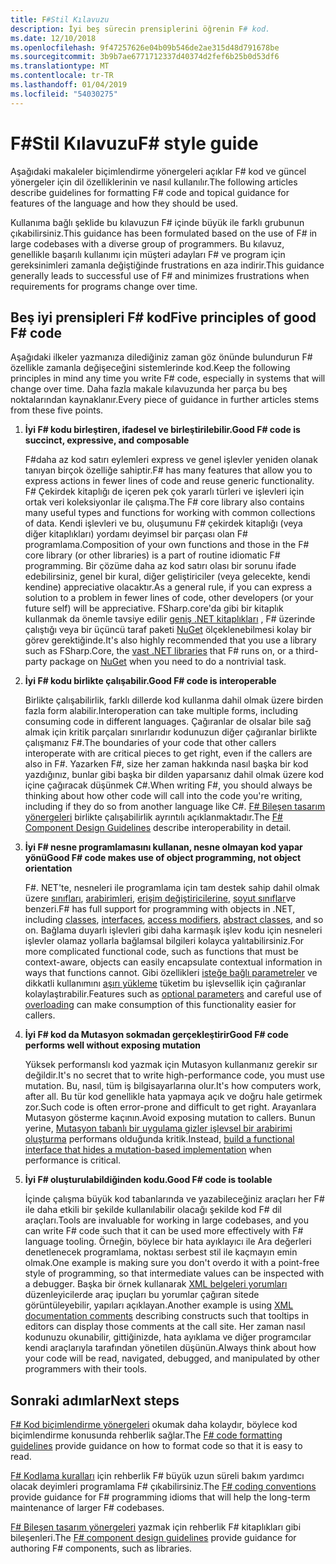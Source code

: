 ```yaml
---
title: F#Stil Kılavuzu
description: İyi beş sürecin prensiplerini öğrenin F# kod.
ms.date: 12/10/2018
ms.openlocfilehash: 9f47257626e04b09b546de2ae315d48d791678be
ms.sourcegitcommit: 3b9b7ae6771712337d40374d2fef6b25b0d53df6
ms.translationtype: MT
ms.contentlocale: tr-TR
ms.lasthandoff: 01/04/2019
ms.locfileid: "54030275"
---
```

# <a name="f-style-guide"></a><span data-ttu-id="83adf-103">F#Stil Kılavuzu</span><span class="sxs-lookup"><span data-stu-id="83adf-103">F# style guide</span></span>

<span data-ttu-id="83adf-104">Aşağıdaki makaleler biçimlendirme yönergeleri açıklar F# kod ve güncel yönergeler için dil özelliklerinin ve nasıl kullanılır.</span><span class="sxs-lookup"><span data-stu-id="83adf-104">The following articles describe guidelines for formatting F# code and topical guidance for features of the language and how they should be used.</span></span>

<span data-ttu-id="83adf-105">Kullanıma bağlı şeklide bu kılavuzun F# içinde büyük ile farklı grubunun çıkabilirsiniz.</span><span class="sxs-lookup"><span data-stu-id="83adf-105">This guidance has been formulated based on the use of F# in large codebases with a diverse group of programmers.</span></span> <span data-ttu-id="83adf-106">Bu kılavuz, genellikle başarılı kullanımı için müşteri adayları F# ve program için gereksinimleri zamanla değiştiğinde frustrations en aza indirir.</span><span class="sxs-lookup"><span data-stu-id="83adf-106">This guidance generally leads to successful use of F# and minimizes frustrations when requirements for programs change over time.</span></span>

## <a name="five-principles-of-good-f-code"></a><span data-ttu-id="83adf-107">Beş iyi prensipleri F# kod</span><span class="sxs-lookup"><span data-stu-id="83adf-107">Five principles of good F# code</span></span>

<span data-ttu-id="83adf-108">Aşağıdaki ilkeler yazmanıza dilediğiniz zaman göz önünde bulundurun F# özellikle zamanla değişeceğini sistemlerinde kod.</span><span class="sxs-lookup"><span data-stu-id="83adf-108">Keep the following principles in mind any time you write F# code, especially in systems that will change over time.</span></span> <span data-ttu-id="83adf-109">Daha fazla makale kılavuzunda her parça bu beş noktalarından kaynaklanır.</span><span class="sxs-lookup"><span data-stu-id="83adf-109">Every piece of guidance in further articles stems from these five points.</span></span>

1. <span data-ttu-id="83adf-110">**İyi F# kodu birleştiren, ifadesel ve birleştirilebilir.**</span><span class="sxs-lookup"><span data-stu-id="83adf-110">**Good F# code is succinct, expressive, and composable**</span></span>

    <span data-ttu-id="83adf-111">F#daha az kod satırı eylemleri express ve genel işlevler yeniden olanak tanıyan birçok özelliğe sahiptir.</span><span class="sxs-lookup"><span data-stu-id="83adf-111">F# has many features that allow you to express actions in fewer lines of code and reuse generic functionality.</span></span> <span data-ttu-id="83adf-112">F# Çekirdek kitaplığı de içeren pek çok yararlı türleri ve işlevleri için ortak veri koleksiyonlar ile çalışma.</span><span class="sxs-lookup"><span data-stu-id="83adf-112">The F# core library also contains many useful types and functions for working with common collections of data.</span></span> <span data-ttu-id="83adf-113">Kendi işlevleri ve bu, oluşumunu F# çekirdek kitaplığı (veya diğer kitaplıkları) yordamı deyimsel bir parçası olan F# programlama.</span><span class="sxs-lookup"><span data-stu-id="83adf-113">Composition of your own functions and those in the F# core library (or other libraries) is a part of routine idiomatic F# programming.</span></span> <span data-ttu-id="83adf-114">Bir çözüme daha az kod satırı olası bir sorunu ifade edebilirsiniz, genel bir kural, diğer geliştiriciler (veya gelecekte, kendi kendine) appreciative olacaktır.</span><span class="sxs-lookup"><span data-stu-id="83adf-114">As a general rule, if you can express a solution to a problem in fewer lines of code, other developers (or your future self) will be appreciative.</span></span> <span data-ttu-id="83adf-115">FSharp.core'da gibi bir kitaplık kullanmak da önemle tavsiye edilir [geniş .NET kitaplıkları](../../../api/index.md) , F# üzerinde çalıştığı veya bir üçüncü taraf paketi [NuGet](https://www.nuget.org/) ölçeklenebilmesi kolay bir görev gerektiğinde.</span><span class="sxs-lookup"><span data-stu-id="83adf-115">It's also highly recommended that you use a library such as FSharp.Core, the [vast .NET libraries](../../../api/index.md) that F# runs on, or a third-party package on [NuGet](https://www.nuget.org/) when you need to do a nontrivial task.</span></span>

2. <span data-ttu-id="83adf-116">**İyi F# kodu birlikte çalışabilir.**</span><span class="sxs-lookup"><span data-stu-id="83adf-116">**Good F# code is interoperable**</span></span>

    <span data-ttu-id="83adf-117">Birlikte çalışabilirlik, farklı dillerde kod kullanma dahil olmak üzere birden fazla form alabilir.</span><span class="sxs-lookup"><span data-stu-id="83adf-117">Interoperation can take multiple forms, including consuming code in different languages.</span></span> <span data-ttu-id="83adf-118">Çağıranlar de olsalar bile sağ almak için kritik parçaları sınırlarıdır kodunuzun diğer çağıranlar birlikte çalışmanız F#.</span><span class="sxs-lookup"><span data-stu-id="83adf-118">The boundaries of your code that other callers interoperate with are critical pieces to get right, even if the callers are also in F#.</span></span> <span data-ttu-id="83adf-119">Yazarken F#, size her zaman hakkında nasıl başka bir kod yazdığınız, bunlar gibi başka bir dilden yaparsanız dahil olmak üzere kod içine çağıracak düşünmek C#.</span><span class="sxs-lookup"><span data-stu-id="83adf-119">When writing F#, you should always be thinking about how other code will call into the code you're writing, including if they do so from another language like C#.</span></span> <span data-ttu-id="83adf-120">[ F# Bileşen tasarım yönergeleri](component-design-guidelines.md) birlikte çalışabilirlik ayrıntılı açıklanmaktadır.</span><span class="sxs-lookup"><span data-stu-id="83adf-120">The [F# Component Design Guidelines](component-design-guidelines.md) describe interoperability in detail.</span></span>

3. <span data-ttu-id="83adf-121">**İyi F# nesne programlamasını kullanan, nesne olmayan kod yapar yönü**</span><span class="sxs-lookup"><span data-stu-id="83adf-121">**Good F# code makes use of object programming, not object orientation**</span></span>

    <span data-ttu-id="83adf-122">F#. NET'te, nesneleri ile programlama için tam destek sahip dahil olmak üzere [sınıfları](../language-reference/classes.md), [arabirimleri](../language-reference/interfaces.md), [erişim değiştiricilerine](../language-reference/access-control.md), [soyut sınıflar](../language-reference/abstract-classes.md)ve benzeri.</span><span class="sxs-lookup"><span data-stu-id="83adf-122">F# has full support for programming with objects in .NET, including [classes](../language-reference/classes.md), [interfaces](../language-reference/interfaces.md), [access modifiers](../language-reference/access-control.md), [abstract classes](../language-reference/abstract-classes.md), and so on.</span></span> <span data-ttu-id="83adf-123">Bağlama duyarlı işlevleri gibi daha karmaşık işlev kodu için nesneleri işlevler olamaz yollarla bağlamsal bilgileri kolayca yalıtabilirsiniz.</span><span class="sxs-lookup"><span data-stu-id="83adf-123">For more complicated functional code, such as functions that must be context-aware, objects can easily encapsulate contextual information in ways that functions cannot.</span></span> <span data-ttu-id="83adf-124">Gibi özellikleri [isteğe bağlı parametreler](../language-reference/members/methods.md#optional-arguments) ve dikkatli kullanımını [aşırı yükleme](../language-reference/members/methods.md#overloaded-methods) tüketim bu işlevsellik için çağıranlar kolaylaştırabilir.</span><span class="sxs-lookup"><span data-stu-id="83adf-124">Features such as [optional parameters](../language-reference/members/methods.md#optional-arguments) and careful use of [overloading](../language-reference/members/methods.md#overloaded-methods) can make consumption of this functionality easier for callers.</span></span>

4. <span data-ttu-id="83adf-125">**İyi F# kod da Mutasyon sokmadan gerçekleştirir**</span><span class="sxs-lookup"><span data-stu-id="83adf-125">**Good F# code performs well without exposing mutation**</span></span>

    <span data-ttu-id="83adf-126">Yüksek performanslı kod yazmak için Mutasyon kullanmanız gerekir sır değildir.</span><span class="sxs-lookup"><span data-stu-id="83adf-126">It's no secret that to write high-performance code, you must use mutation.</span></span> <span data-ttu-id="83adf-127">Bu, nasıl, tüm iş bilgisayarlarına olur.</span><span class="sxs-lookup"><span data-stu-id="83adf-127">It's how computers work, after all.</span></span> <span data-ttu-id="83adf-128">Bu tür kod genellikle hata yapmaya açık ve doğru hale getirmek zor.</span><span class="sxs-lookup"><span data-stu-id="83adf-128">Such code is often error-prone and difficult to get right.</span></span> <span data-ttu-id="83adf-129">Arayanlara Mutasyon gösterme kaçının.</span><span class="sxs-lookup"><span data-stu-id="83adf-129">Avoid exposing mutation to callers.</span></span> <span data-ttu-id="83adf-130">Bunun yerine, [Mutasyon tabanlı bir uygulama gizler işlevsel bir arabirimi oluşturma](conventions.md#performance) performans olduğunda kritik.</span><span class="sxs-lookup"><span data-stu-id="83adf-130">Instead, [build a functional interface that hides a mutation-based implementation](conventions.md#performance) when performance is critical.</span></span>

5. <span data-ttu-id="83adf-131">**İyi F# oluşturulabildiğinden kodu.**</span><span class="sxs-lookup"><span data-stu-id="83adf-131">**Good F# code is toolable**</span></span>

    <span data-ttu-id="83adf-132">İçinde çalışma büyük kod tabanlarında ve yazabileceğiniz araçları her F# ile daha etkili bir şekilde kullanılabilir olacağı şekilde kod F# dil araçları.</span><span class="sxs-lookup"><span data-stu-id="83adf-132">Tools are invaluable for working in large codebases, and you can write F# code such that it can be used more effectively with F# language tooling.</span></span> <span data-ttu-id="83adf-133">Örneğin, böylece bir hata ayıklayıcı ile Ara değerleri denetlenecek programlama, noktası serbest stil ile kaçmayın emin olmak.</span><span class="sxs-lookup"><span data-stu-id="83adf-133">One example is making sure you don't overdo it with a point-free style of programming, so that intermediate values can be inspected with a debugger.</span></span> <span data-ttu-id="83adf-134">Başka bir örnek kullanarak [XML belgeleri yorumları](../language-reference/xml-documentation.md) düzenleyicilerde araç ipuçları bu yorumlar çağıran sitede görüntüleyebilir, yapıları açıklayan.</span><span class="sxs-lookup"><span data-stu-id="83adf-134">Another example is using [XML documentation comments](../language-reference/xml-documentation.md) describing constructs such that tooltips in editors can display those comments at the call site.</span></span> <span data-ttu-id="83adf-135">Her zaman nasıl kodunuzu okunabilir, gittiğinizde, hata ayıklama ve diğer programcılar kendi araçlarıyla tarafından yönetilen düşünün.</span><span class="sxs-lookup"><span data-stu-id="83adf-135">Always think about how your code will be read, navigated, debugged, and manipulated by other programmers with their tools.</span></span>

## <a name="next-steps"></a><span data-ttu-id="83adf-136">Sonraki adımlar</span><span class="sxs-lookup"><span data-stu-id="83adf-136">Next steps</span></span>

<span data-ttu-id="83adf-137">[ F# Kod biçimlendirme yönergeleri](formatting.md) okumak daha kolaydır, böylece kod biçimlendirme konusunda rehberlik sağlar.</span><span class="sxs-lookup"><span data-stu-id="83adf-137">The [F# code formatting guidelines](formatting.md) provide guidance on how to format code so that it is easy to read.</span></span>

<span data-ttu-id="83adf-138">[ F# Kodlama kuralları](conventions.md) için rehberlik F# büyük uzun süreli bakım yardımcı olacak deyimleri programlama F# çıkabilirsiniz.</span><span class="sxs-lookup"><span data-stu-id="83adf-138">The [F# coding conventions](conventions.md) provide guidance for F# programming idioms that will help the long-term maintenance of larger F# codebases.</span></span>

<span data-ttu-id="83adf-139">[ F# Bileşen tasarım yönergeleri](component-design-guidelines.md) yazmak için rehberlik F# kitaplıkları gibi bileşenleri.</span><span class="sxs-lookup"><span data-stu-id="83adf-139">The [F# component design guidelines](component-design-guidelines.md) provide guidance for authoring F# components, such as libraries.</span></span>
